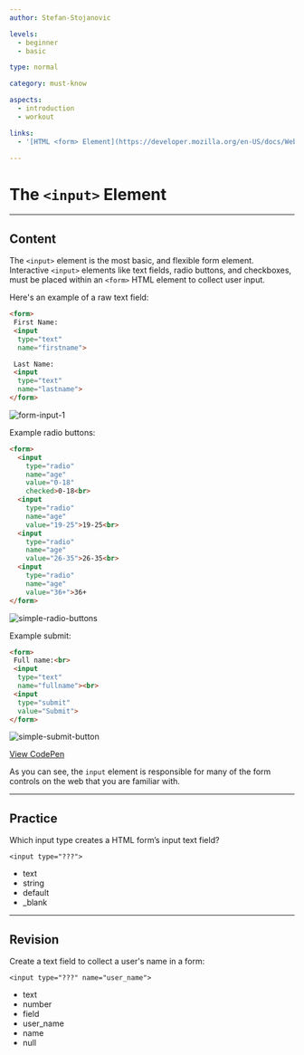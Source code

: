 ```yaml
---
author: Stefan-Stojanovic

levels:
  - beginner
  - basic

type: normal

category: must-know

aspects:
  - introduction
  - workout

links:
  - '[HTML <form> Element](https://developer.mozilla.org/en-US/docs/Web/HTML/Element/form){documentation}'

---
```

# The `<input>` Element
---
## Content

The `<input>` element is the most basic, and flexible form element. Interactive `<input>` elements like text fields, radio buttons, and checkboxes, must be placed within an `<form>` HTML element to collect user input.

Here's an example of a raw text field:
```html
<form>
 First Name:
 <input
  type="text"
  name="firstname">

 Last Name:
 <input
  type="text"
  name="lastname">
</form>
```

![form-input-1](https://img.enkipro.com/3f93f71cd5cffd6b6379485b4775f740.png)

Example radio buttons:
```html
<form>
  <input
    type="radio"
    name="age"
    value="0-18"
    checked>0-18<br>
  <input
    type="radio"
    name="age"
    value="19-25">19-25<br>
  <input
    type="radio"
    name="age"
    value="26-35">26-35<br>
  <input
    type="radio"
    name="age"
    value="36+">36+
</form>
```

![simple-radio-buttons](https://img.enkipro.com/ca2acc311b7dd6afa4fc91a2ec415d05.png)

Example submit:
```html
<form>
 Full name:<br>
 <input
  type="text"
  name="fullname"><br>
 <input
  type="submit"
  value="Submit">
</form>
```

![simple-submit-button](https://img.enkipro.com/c81d300085b210f718524243aa4eea1c.png)

[View CodePen](https://codepen.io/enkidevs/pen/pZzGPJ)

As you can see, the `input` element is responsible for many of the form controls on the web that you are familiar with.

---
## Practice

Which input type creates a HTML form’s input text field?

`<input type="???">`

* text
* string
* default
* _blank


---
## Revision

Create a text field to collect a user's name in a form:

`<input type="???" name="user_name">`

* text
* number
* field
* user_name
* name
* null
